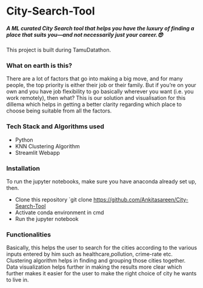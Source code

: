 # City-Search-Tool

##### A ML curated City Search tool that helps you have the luxury of finding a place that suits you—and not necessarily just your career.😎
This project is built during TamuDatathon.
&NewLine;
### What on earth is this?
There are a lot of factors that go into making a big move, and for many people, the top priority is either their job or their family. But if you’re on your own and you have job flexibility to go basically wherever you want (i.e. you work remotely), then what? This is our solution and visualisation for this dillema which helps in getting a better clarity regarding which place to choose being suitable from all the factors.

### Tech Stack and Algorithms used
* Python
* KNN Clustering Algorithm
* Streamlit Webapp


### Installation
To run the jupyter notebooks, make sure you have anaconda already set up, then.
* Clone this repository `git clone https://github.com/Ankitasareen/City-Search-Tool
* Activate conda environment in cmd 
* Run the jupyter notebook


### Functionalities
Basically, this helps the user to search for the cities according to the various inputs entered by him such as healthcare,pollution, crime-rate etc. Clustering algorithm helps in finding and grouping those cities together. Data visualization helps further in making the results more clear which further makes it easier for the user to make the right choice of city he wants to live in.







